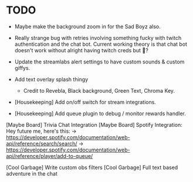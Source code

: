 TODO
=====
* Maybe make the background zoom in for the Sad Boyz also.
* Really strange bug with retries involving something fucky with twitch
  authentication and the chat bot. Current working theory is that chat bot
  doesn't work without alright having twitch creds but :shrug:?
* Update the streamlabs alert settings to have custom sounds & custom giffys.

* Add text overlay splash thingy
  * Credit to Revebla, Black background, Green Text, Chroma Key.

* [Housekeeping] Add on/off switch for stream integrations.
* [Housekeeping] Add queue plugin to debug / monitor rewards handler.

[Maybe Board] Trivia Chat Integration
[Maybe Board] Spotify Integration:
  Hey future me, here's this:
  -> https://developer.spotify.com/documentation/web-api/reference/search/search/
  -> https://developer.spotify.com/documentation/web-api/reference/player/add-to-queue/

[Cool Garbage] Write custom obs filters
[Cool Garbage] Full text based adventure in the chat
